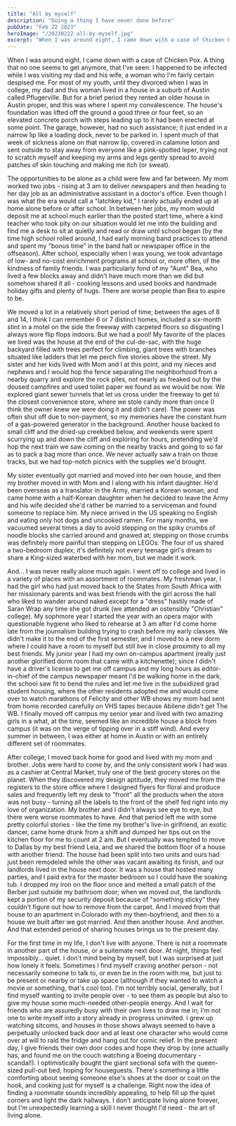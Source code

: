 ```yaml
---
title: "All by myself"
description: "Doing a thing I have never done before"
pubDate: "Feb 22 2023"
heroImage: "/20230222-all-by-myself.jpg"
excerpt: "When I was around eight, I came down with a case of Chicken Pox. A thing that no one seems to get anymore, that I've seen. I happened to be infected while I was visiting my dad and his wife, a woman who I'm fairly certain despised me. For most of my youth, until they divorced when I was in college, my dad and this woman lived in a house in a suburb of Austin called Pflugerville. But for a brief period they rented an older house in Austin proper, and this was where I spent my convalescence"
---
```

When I was around eight, I came down with a case of Chicken Pox. A thing that no one seems to get anymore, that I've seen. I happened to be infected while I was visiting my dad and his wife, a woman who I'm fairly certain despised me. For most of my youth, until they divorced when I was in college, my dad and this woman lived in a house in a suburb of Austin called Pflugerville. But for a brief period they rented an older house in Austin proper, and this was where I spent my convalescence. The house's foundation was lifted off the ground a good three or four feet, so an elevated concrete porch with steps leading up to it had been erected at some point. The garage, however, had no such assistance; it just ended in a narrow lip like a loading dock, never to be parked in. I spent much of that week of sickness alone on that narrow lip, covered in calamine lotion and sent outside to stay away from everyone like a pink-spotted leper, trying not to scratch myself and keeping my arms and legs gently spread to avoid patches of skin touching and making me itch (or sweat).

The opportunities to be alone as a child were few and far between. My mom worked two jobs - rising at 3 am to deliver newspapers and then heading to her day job as an administrative assistant in a doctor's office. Even though I was what the era would call a "latchkey kid," I rarely actually ended up at home alone before or after school. In between her jobs, my mom would deposit me at school much earlier than the posted start time, where a kind teacher who took pity on our situation would let me into the building and find me a desk to sit at quietly and read or draw until school began (by the time high school rolled around, I had early morning band practices to attend and spent my "bonus time" in the band hall or newspaper office in the offseason). After school, especially when I was young, we took advantage of low- and no-cost enrichment programs at school or, more often, of the kindness of family friends. I was particularly fond of my "Aunt" Bea, who lived a few blocks away and didn't have much more than we did but somehow shared it all - cooking lessons and used books and handmade holiday gifts and plenty of hugs. There are worse people than Bea to aspire to be. 

We moved a lot in a relatively short period of time; between the ages of 8 and 14, I think I can remember 6 or 7 distinct homes, included a six-month stint in a motel on the side the freeway with carpeted floors so disgusting I always wore flip flops indoors. But we had a pool! My favorite of the places we lived was the house at the end of the cul-de-sac, with the huge backyard filled with trees perfect for climbing, giant trees with branches situated like ladders that let me perch five stories above the street. My sister and her kids lived with Mom and I at this point, and my nieces and nephews and I would hop the fence separating the neighborhood from a nearby quarry and explore the rock piles, not nearly as freaked out by the doused campfires and used toilet paper we found as we would be now. We explored giant sewer tunnels that let us cross under the freeway to get to the closest convenience store, where we stole candy more than once (I think the owner knew we were doing it and didn't care). The power was often shut off due to non-payment, so my memories have the constant hum of a gas-powered generator in the background. Another house backed to small cliff and the dried-up creekbed below, and weekends were spent scurrying up and down the cliff and exploring for hours, pretending we'd hop the next train we saw coming on the nearby tracks and going to so far as to pack a bag more than once. We never actually saw a train on those tracks, but we had top-notch picnics with the supplies we'd brought.

My sister eventually got married and moved into her own house, and then my brother moved in with Mom and I along with his infant daughter. He'd been overseas as a translator in the Army, married a Korean woman, and came home with a half-Korean daughter when he decided to leave the Army and his wife decided she'd rather be married to a serviceman and found someone to replace him. My niece arrived in the US speaking no English and eating only hot dogs and uncooked ramen. For many months, we vacuumed several times a day to avoid stepping on the spiky crumbs of noodle blocks she carried around and gnawed at; stepping on those crumbs was definitely more painful than stepping on LEGOs. The four of us shared a two-bedroom duplex; it's definitely not every teenage girl's dream to share a King-sized waterbed with her mom, but we made it work. 

And... I was never really alone much again. I went off to college and lived in a variety of places with an assortment of roommates. My freshman year, I had the girl who had just moved back to the States from South Africa with her missionary parents and was best friends with the girl across the hall who liked to wander around naked except for a "dress" hastily made of Saran Wrap any time she got drunk (we attended an ostensibly "Christian" college). My sophmore year I started the year with an opera major with questionable hygiene who liked to rehearse at 3 am after I'd come home late from the journalism building trying to crash before my early classes. We didn't make it to the end of the first semester, and I moved to a new dorm where I could have a room to myself but still live in close proximity to all my best friends. My junior year I had my own on-campus apartment (really just another glorified dorm room that came with a kitchenette); since I didn't have a driver's license to get me off campus and my long hours as editor-in-chief of the campus newspaper meant I'd be walking home in the dark, the school saw fit to bend the rules and let me live in the subsidized grad student housing, where the other residents adopted me and would come over to watch marathons of Felicity and other WB shows my mom had sent from home recorded carefully on VHS tapes because Abilene didn't get The WB. I finally moved off campus my senior year and lived with two amazing girls in a what, at the time, seemed like an incredible house a block from campus (it was on the verge of tipping over in a stiff wind). And every summer in between, I was either at home in Austin or with an entirely different set of roommates. 

After college, I moved back home for good and lived with my mom and brother. Jobs were hard to come by, and the only consistent work I had was as a cashier at Central Market, truly one of the best grocery stores on the planet. When they discovered my design aptitude, they moved me from the registers to the store office where I designed flyers for floral and produce sales and frequently left my desk to "front" all the products when the store was not busy - turning all the labels to the front of the shelf fed right into my love of organization. My brother and I didn't always see eye to eye, but there were worse roommates to have. And that period left me with some pretty colorful stories - like the time my brother's live-in girlfriend, an exotic dancer, came home drunk from a shift and dumped her tips out on the kitchen floor for me to count at 2 am. But I eventually was tempted to move to Dallas by my best friend Leia, and we shared the bottom floor of a house with another friend. The house had been split into two units and ours had just been remodeled while the other was vacant awaiting its finish, and our landlords lived in the house next door. It was a house that hosted many parties, and I paid extra for the master bedroom so I could have the soaking tub. I dropped my iron on the floor once and melted a small patch of the Berber just outside my bathroom door; when we moved out, the landlords kept a portion of my security deposit because of "something sticky" they couldn't figure out how to remove from the carpet. And I moved from that house to an apartment in Colorado with my then-boyfriend, and then to a house we built after we got married. And then another house. And another. And that extended period of sharing houses brings us to the present day. 

For the first time in my life, I don't live with anyone. There is not a roommate in another part of the house, or a suitemate next door. At night, things feel impossibly... quiet. I don't mind being by myself, but I was surprised at just how lonely it feels. Sometimes I find myself craving another person - not necessarily someone to talk to, or even be in the room with me, but just to be present or nearby or take up space (although if they wanted to watch a movie or something, that's cool too). I'm not terribly social, generally, but I find myself wanting to invite people over - to see them as people but also to give my house some much-needed other-people energy. And I wait for friends who are assuredly busy with their own lives to draw me in; I'm not one to write myself into a story already in progress uninvited. I grew up watching sitcoms, and houses in those shows always seemed to have a perpetually unlocked back door and at least one character who would come over at will to raid the fridge and hang out for comic relief. In the present day, I give friends their own door codes and hope they drop by (one actually has, and found me on the couch watching a Boeing documentary - scandal!). I optimistically bought the giant sectional sofa with the queen-sized pull-out bed, hoping for houseguests. There's something a little comforting about seeing someone else's shoes at the door or coat on the hook, and cooking just for myself is a challenge. Right now the idea of finding a roommate sounds incredibly appealing, to help fill up the quiet corners and light the dark hallways. I don't anticipate living alone forever, but I'm unexpectedly learning a skill I never thought I'd need - the art of living alone.

